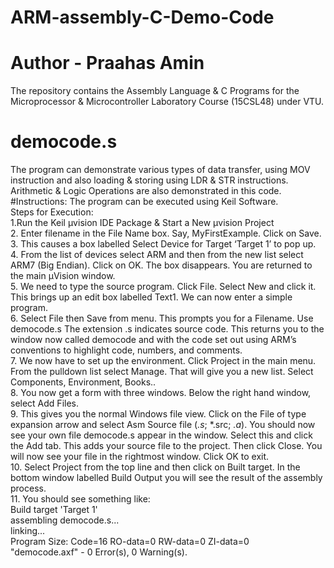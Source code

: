 # ARM-assembly-C-Demo-Code
# Author - Praahas Amin 
The repository contains the Assembly Language & C Programs for the Microprocessor & Microcontroller Laboratory Course (15CSL48) under VTU.
# democode.s
The program can demonstrate various types of data transfer, using MOV instruction and also loading & storing using LDR & STR instructions. Arithmetic & Logic Operations are also demonstrated in this code. <br>
#Instructions:
The program can be executed using Keil Software.<br>
Steps for Execution:<br>
1.Run the Keil μvision IDE Package & Start a New μvision Project<br>
2. Enter filename in the File Name box. Say, MyFirstExample. Click on Save.<br>
3. This causes a box labelled Select Device for Target ‘Target 1’ to pop up.<br> 
4. From the list of devices select ARM and then from the new list select ARM7 (Big Endian). Click on OK. The box disappears. You are returned to the main μVision window.<br>
5. We need to type the source program. Click File. Select New and click it. This brings up an edit box labelled Text1. We can now enter a simple program.<br>
6. Select File then Save from menu. This prompts you for a Filename. Use democode.s  The extension .s indicates source code. This returns you to the window now called democode and with the code set out using ARM’s conventions to highlight code, numbers, and comments.<br>
7. We now have to set up the environment. Click Project in the main menu. From the pulldown list select Manage. That will give you a new list. Select Components, Environment, Books..<br>
8. You now get a form with three windows. Below the right hand window, select Add Files.<br>
9. This gives you the normal Windows file view. Click on the File of type expansion arrow and select Asm Source file (*.s*; *.src; *.a*). You should now see your own file democode.s appear in the window. Select this and click the Add tab. This adds your source file to the project. Then click Close. You will now see your file in the rightmost window. Click OK to exit.<br>
10. Select Project from the top line and then click on Built target. In the bottom window labelled Build Output you will see the result of the assembly process.<br>
11. You should see something like:<br>
Build target 'Target 1'<br>
assembling democode.s...<br>
linking...<br>
Program Size: Code=16 RO-data=0 RW-data=0 ZI-data=0<br>
"democode.axf" - 0 Error(s), 0 Warning(s).<br>
